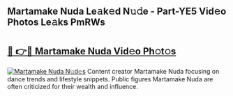 ## Martamake Nuda Le𝚊k𝚎d N𝚞𝚍e - Part-YE5 Vid𝚎o Photos Le𝚊ks PmRWs

# <h2><a href="http://fbcdfj.evod.top/?m=Martamake+Nuda">🔗 👉🔴 Martamake Nuda Vid𝚎o Ph𝚘t𝚘s</a></h2>

[![Martamake Nuda N𝚞d𝚎s](https://i.imgur.com/8V9OHl7.gif)](http://fbcdfj.evod.top/?m=Martamake+Nuda)
Content creator Martamake Nuda focusing on dance trends and lifestyle snippets. Public figures Martamake Nuda are often criticized for their wealth and influence. 
